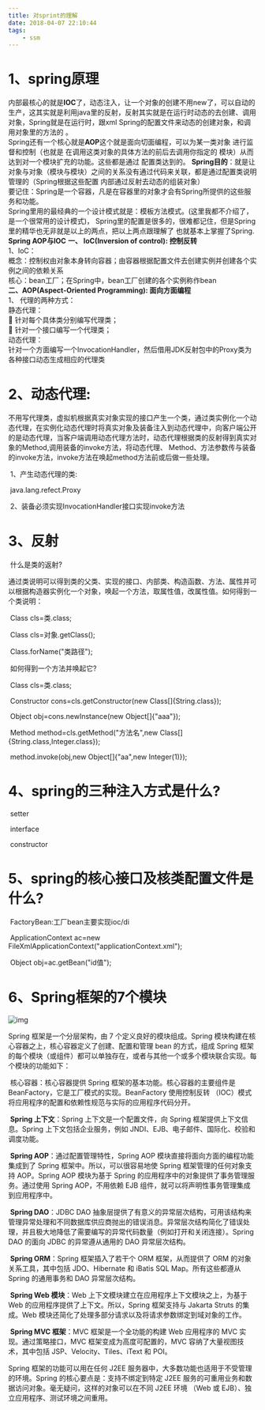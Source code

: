```yaml
---
title: 对sprint的理解
date: 2018-04-07 22:10:44
tags:
	- ssm
---
```


# 1、spring原理

​      内部最核心的就是**IOC**了，动态注入，让一个对象的创建不用new了，可以自动的生产，这其实就是利用java里的反射，反射其实就是在运行时动态的去创建、调用对象，Spring就是在运行时，跟xml Spring的配置文件来动态的创建对象，和调用对象里的方法的 。  
      Spring还有一个核心就是**AOP**这个就是面向切面编程，可以为某一类对象 进行监督和控制（也就是 在调用这类对象的具体方法的前后去调用你指定的 模块）从而达到对一个模块扩充的功能。这些都是通过  配置类达到的。  <!--more-->
      **Spring目的**：就是让对象与对象（模块与模块）之间的关系没有通过代码来关联，都是通过配置类说明管理的（Spring根据这些配置 内部通过反射去动态的组装对象）  
      要记住：Spring是一个容器，凡是在容器里的对象才会有Spring所提供的这些服务和功能。  
Spring里用的最经典的一个设计模式就是：模板方法模式。(这里我都不介绍了，是一个很常用的设计模式)， Spring里的配置是很多的，很难都记住，但是Spring里的精华也无非就是以上的两点，把以上两点跟理解了 也就基本上掌握了Spring.
**Spring AOP与IOC**
**一、 IoC(Inversion of control): 控制反转**  
1、IoC：  
概念：控制权由对象本身转向容器；由容器根据配置文件去创建实例并创建各个实例之间的依赖关系  
核心：bean工厂；在Spring中，bean工厂创建的各个实例称作bean  
**二、AOP(Aspect-Oriented Programming): 面向方面编程**  
1、 代理的两种方式：  
静态代理：  
 针对每个具体类分别编写代理类；  
 针对一个接口编写一个代理类；  
动态代理：  
针对一个方面编写一个InvocationHandler，然后借用JDK反射包中的Proxy类为各种接口动态生成相应的代理类

 

# 2、动态代理:

不用写代理类，虚拟机根据真实对象实现的接口产生一个类，通过类实例化一个动态代理，在实例化动态代理时将真实对象及装备注入到动态代理中，向客户端公开的是动态代理，当客户端调用动态代理方法时，动态代理根据类的反射得到真实对象的Method,调用装备的invoke方法，将动态代理、 Method、方法参数传与装备的invoke方法，invoke方法在唤起method方法前或后做一些处理。     

​             1、产生动态代理的类:

​                            java.lang.refect.Proxy

​             2、装备必须实现InvocationHandler接口实现invoke方法

# 3、反射

​    什么是类的返射?

​        通过类说明可以得到类的父类、实现的接口、内部类、构造函数、方法、属性并可以根据构造器实例化一个对象，唤起一个方法，取属性值，改属性值。如何得到一个类说明：

​                        Class cls=类.class;

​                        Class cls=对象.getClass();

​                        Class.forName("类路径");

​       如何得到一个方法并唤起它?

​                        Class cls=类.class;

​                        Constructor cons=cls.getConstructor(new Class[]{String.class});

​                        Object obj=cons.newInstance(new Object[]{"aaa"});

​                        Method method=cls.getMethod("方法名",new Class[]{String.class,Integer.class});

​                        method.invoke(obj,new Object[]{"aa",new Integer(1)}); 

# 4、spring的三种注入方式是什么?

​        setter

​        interface

​        constructor

# 5、spring的核心接口及核类配置文件是什么?

​        FactoryBean:工厂bean主要实现ioc/di

​         ApplicationContext ac=new FileXmlApplicationContext("applicationContext.xml");

​          Object obj=ac.getBean("id值");

# 6、Spring框架的7个模块

![img](https://images2015.cnblogs.com/blog/917856/201608/917856-20160830090316402-526575145.jpg)

Spring 框架是一个分层架构，由 7 个定义良好的模块组成。Spring 模块构建在核心容器之上，核心容器定义了创建、配置和管理 bean 的方式，组成 Spring 框架的每个模块（或组件）都可以单独存在，或者与其他一个或多个模块联合实现。每个模块的功能如下：

​     核心容器：核心容器提供 Spring 框架的基本功能。核心容器的主要组件是 BeanFactory，它是工厂模式的实现。BeanFactory 使用控制反转 （IOC）模式将应用程序的配置和依赖性规范与实际的应用程序代码分开。

​     **Spring 上下文**：Spring 上下文是一个配置文件，向 Spring 框架提供上下文信息。Spring 上下文包括企业服务，例如 JNDI、EJB、电子邮件、国际化、校验和调度功能。

​     **Spring AOP**：通过配置管理特性，Spring AOP 模块直接将面向方面的编程功能集成到了 Spring 框架中。所以，可以很容易地使 Spring 框架管理的任何对象支持 AOP。Spring AOP 模块为基于 Spring 的应用程序中的对象提供了事务管理服务。通过使用 Spring AOP，不用依赖 EJB 组件，就可以将声明性事务管理集成到应用程序中。

​     **Spring DAO**：JDBC DAO 抽象层提供了有意义的异常层次结构，可用该结构来管理异常处理和不同数据库供应商抛出的错误消息。异常层次结构简化了错误处理，并且极大地降低了需要编写的异常代码数量（例如打开和关闭连接）。Spring DAO 的面向 JDBC 的异常遵从通用的 DAO 异常层次结构。

​     **Spring ORM**：Spring 框架插入了若干个 ORM 框架，从而提供了 ORM 的对象关系工具，其中包括 JDO、Hibernate 和 iBatis SQL Map。所有这些都遵从 Spring 的通用事务和 DAO 异常层次结构。

​     **Spring Web 模块**：Web 上下文模块建立在应用程序上下文模块之上，为基于 Web 的应用程序提供了上下文。所以，Spring 框架支持与 Jakarta Struts 的集成。Web 模块还简化了处理多部分请求以及将请求参数绑定到域对象的工作。

​     **Spring MVC 框架**：MVC 框架是一个全功能的构建 Web 应用程序的 MVC 实现。通过策略接口，MVC 框架变成为高度可配置的，MVC 容纳了大量视图技术，其中包括 JSP、Velocity、Tiles、iText 和 POI。

Spring 框架的功能可以用在任何 J2EE 服务器中，大多数功能也适用于不受管理的环境。Spring 的核心要点是：支持不绑定到特定 J2EE 服务的可重用业务和数据访问对象。毫无疑问，这样的对象可以在不同 J2EE 环境 （Web 或 EJB）、独立应用程序、测试环境之间重用。